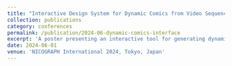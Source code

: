 ```yaml
---
title: "Interactive Design System for Dynamic Comics from Video Sequence"
collection: publications
category: conferences
permalink: /publication/2024-06-dynamic-comics-interface
excerpt: 'A poster presenting an interactive tool for generating dynamic comics from video sequences.'
date: 2024-06-01
venue: 'NICOGRAPH International 2024, Tokyo, Japan'
---
```

